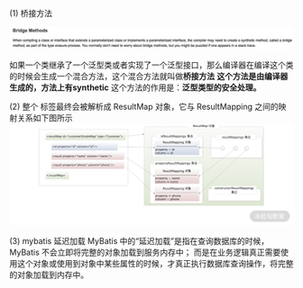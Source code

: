 (1) 桥接方法

![桥接方法](imgs/桥接方法.png)

如果一个类继承了一个泛型类或者实现了一个泛型接口，那么编译器在编译这个类的时候会生成一个混合方法，这个混合方法就叫做**桥接方法**
**这个方法是由编译器生成的，方法上有synthetic**
这个方法的作用是：**泛型类型的安全处理。**

(2) 整个 <resultMap> 标签最终会被解析成 ResultMap 对象，它与 ResultMapping 之间的映射关系如下图所示
![ResultMap](imgs/ResultMapping.png)


(3) mybatis 延迟加载
MyBatis 中的“延迟加载”是指在查询数据库的时候，MyBatis 不会立即将完整的对象加载到服务内存中；
而是在业务逻辑真正需要使用这个对象或使用到对象中某些属性的时候，才真正执行数据库查询操作，将完整的对象加载到内存中。

























